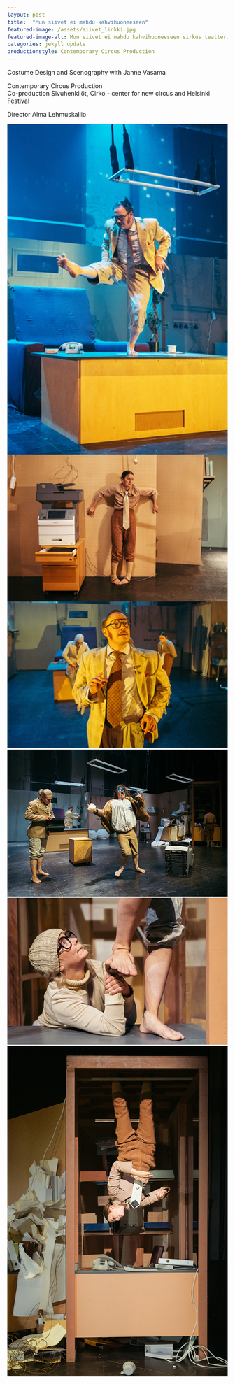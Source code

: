 ```yaml
---
layout: post
title:  "Mun siivet ei mahdu kahvihuoneeseen"
featured-image: /assets/siivet_linkki.jpg
featured-image-alt: Mun siivet ei mahdu kahvihuoneeseen sirkus teatteri esitys
categories: jekyll update
productionstyle: Contemporary Circus Production
---
```


Costume Design and Scenography with Janne Vasama

  Contemporary Circus Production  
Co-production Sivuhenkilöt, Cirko - center for new circus and Helsinki Festival

Director Alma Lehmuskallio

<img style="float: center;" src="/assets/projects/siivet1.jpg" width="800"/>
<img style="float: center;" src="/assets/projects/siivet3.jpg" width="800"/>
<img style="float: center;" src="/assets/projects/siivet4.jpg" width="800"/>
<img style="float: center;" src="/assets/projects/siivet2.jpg" width="800"/>